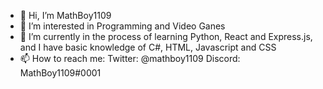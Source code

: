 - 👋 Hi, I’m MathBoy1109
- 👀 I’m interested in Programming and Video Ganes
- 🌱 I’m currently in the process of learning Python, React and Express.js, and I have basic knowledge of C#, HTML, Javascript and CSS
- 📫 How to reach me:
  Twitter: @mathboy1109
  Discord: MathBoy1109#0001
